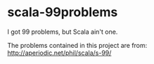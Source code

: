 scala-99problems
================

I got 99 problems, but Scala ain't one.

The problems contained in this project are from: http://aperiodic.net/phil/scala/s-99/
